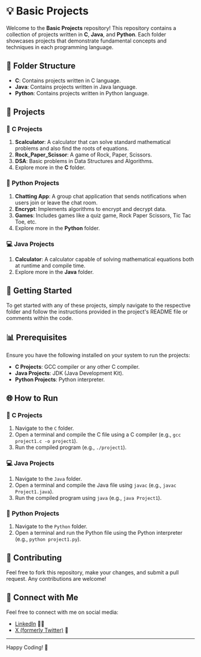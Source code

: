 # 💡 Basic Projects

Welcome to the **Basic Projects** repository! This repository contains a collection of projects written in **C**, **Java**, and **Python**. Each folder showcases projects that demonstrate fundamental concepts and techniques in each programming language.

## 🔖 **Folder Structure**

- **C**: Contains projects written in C language.
- **Java**: Contains projects written in Java language.
- **Python**: Contains projects written in Python language.

## 📅 **Projects**

### 🔢 **C Projects**
1. **Scalculator**: A calculator that can solve standard mathematical problems and also find the roots of equations.
2. **Rock_Paper_Scissor**: A game of Rock, Paper, Scissors.
3. **DSA**: Basic problems in Data Structures and Algorithms.
4. Explore more in the **C** folder.

### 🤖 **Python Projects**
1. **Chatting App**: A group chat application that sends notifications when users join or leave the chat room.
2. **Encrypt**: Implements algorithms to encrypt and decrypt data.
3. **Games**: Includes games like a quiz game, Rock Paper Scissors, Tic Tac Toe, etc.
4. Explore more in the **Python** folder.

### 💻 **Java Projects**
1. **Calculator**: A calculator capable of solving mathematical equations both at runtime and compile time.
2. Explore more in the **Java** folder.

## 📖 **Getting Started**

To get started with any of these projects, simply navigate to the respective folder and follow the instructions provided in the project's README file or comments within the code.

## 📊 **Prerequisites**

Ensure you have the following installed on your system to run the projects:

- **C Projects**: GCC compiler or any other C compiler.
- **Java Projects**: JDK (Java Development Kit).
- **Python Projects**: Python interpreter.

## 🌐 **How to Run**

### 🔢 **C Projects**
1. Navigate to the `C` folder.
2. Open a terminal and compile the C file using a C compiler (e.g., `gcc project1.c -o project1`).
3. Run the compiled program (e.g., `./project1`).

### 💻 **Java Projects**
1. Navigate to the `Java` folder.
2. Open a terminal and compile the Java file using `javac` (e.g., `javac Project1.java`).
3. Run the compiled program using `java` (e.g., `java Project1`).

### 🤖 **Python Projects**
1. Navigate to the `Python` folder.
2. Open a terminal and run the Python file using the Python interpreter (e.g., `python project1.py`).

## 📢 **Contributing**

Feel free to fork this repository, make your changes, and submit a pull request. Any contributions are welcome!

## 👤 **Connect with Me**

Feel free to connect with me on social media:
- [LinkedIn](https://www.linkedin.com/in/MayurRastogi/) 👨‍💼
- [X (formerly Twitter)](https://twitter.com/MayurRastogi01) 🔁

---

Happy Coding! 🚀


